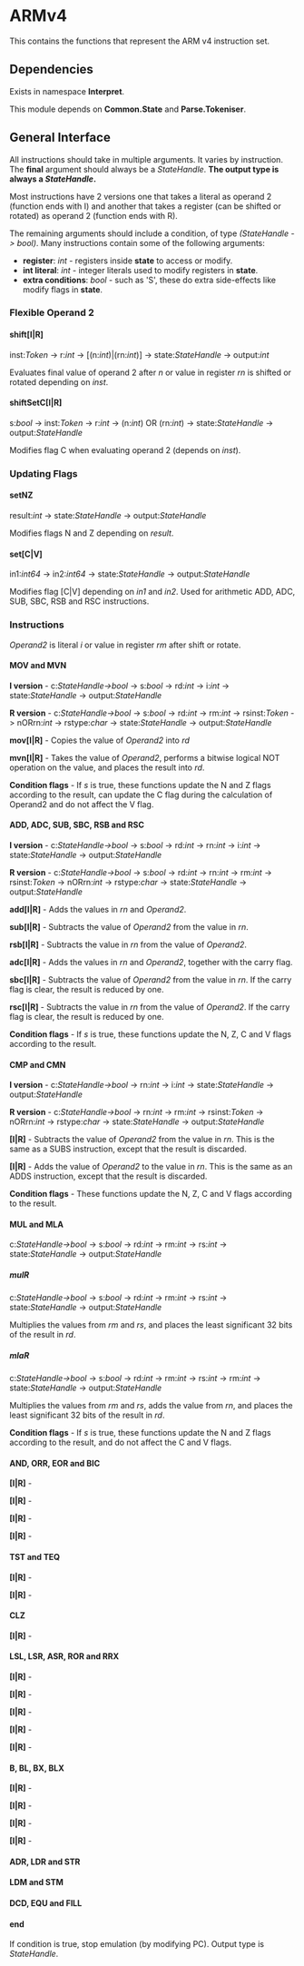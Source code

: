 ﻿# ARMv4
This contains the functions that represent the ARM v4 instruction set.

## Dependencies
Exists in namespace **Interpret**.

This module depends on **Common.State** and **Parse.Tokeniser**.

## General Interface
All instructions should take in multiple arguments. It varies by instruction. The **final** argument should always be a *StateHandle*. **The output type is always a *StateHandle*.**

Most instructions have 2 versions one that takes a literal as operand 2 (function ends with I) and another that takes a register (can be shifted or rotated) as operand 2 (function ends with R).

The remaining arguments should include a condition, of type *(StateHandle -> bool)*. Many instructions contain some of the following arguments:

* **register**: *int* - registers inside **state** to access or modify.
* **int literal**: *int* - integer literals used to modify registers in **state**.
* **extra conditions**: *bool* - such as 'S', these do extra side-effects like modify flags in **state**.

### Flexible Operand 2

#### shift[I|R]

inst:*Token* -> r:*int* -> [(n:*int*)|(rn:*int*)] -> state:*StateHandle* -> output:*int*

Evaluates final value of operand 2 after *n* or value in register *rn* is shifted or rotated depending on *inst*. 

#### shiftSetC[I|R]

s:*bool* -> inst:*Token* -> r:*int* -> (n:*int*) OR (rn:*int*) -> state:*StateHandle* -> output:*StateHandle*

Modifies flag C when evaluating operand 2 (depends on *inst*). 

### Updating Flags

#### setNZ

result:*int* -> state:*StateHandle* -> output:*StateHandle*

Modifies flags N and Z depending on *result*. 

#### set[C|V]

in1:*int64* -> in2:*int64* -> state:*StateHandle* -> output:*StateHandle*

Modifies flag [C|V] depending on *in1* and *in2*. Used for arithmetic ADD, ADC, SUB, SBC, RSB and RSC instructions. 

### Instructions

*Operand2* is literal *i* or value in register *rm* after shift or rotate.

#### MOV and MVN

**I version** - 
c:*StateHandle->bool* -> s:*bool* -> rd:*int* -> i:*int* -> state:*StateHandle* -> output:*StateHandle*

**R version** - 
c:*StateHandle->bool* -> s:*bool* -> rd:*int* -> rm:*int* -> rsinst:*Token* -> nORrn:*int* -> rstype:*char* -> state:*StateHandle* -> output:*StateHandle*

**mov[I|R]** - 
Copies the value of *Operand2* into *rd*

**mvn[I|R]** - 
Takes the value of *Operand2*, performs a bitwise logical NOT operation on the value, and places the result into *rd*.

**Condition flags** - 
If *s* is true, these functions update the N and Z flags according to the result, can update the C flag during the calculation of Operand2 and do not affect the V flag.

#### ADD, ADC, SUB, SBC, RSB and RSC

**I version** - 
c:*StateHandle->bool* -> s:*bool* -> rd:*int* -> rn:*int* -> i:*int* -> state:*StateHandle* -> output:*StateHandle*

**R version** - 
c:*StateHandle->bool* -> s:*bool* -> rd:*int* -> rn:*int* -> rm:*int* -> rsinst:*Token* -> nORrn:*int* -> rstype:*char* -> state:*StateHandle* -> output:*StateHandle*

**add[I|R]** - 
Adds the values in *rn* and *Operand2*.

**sub[I|R]** - 
Subtracts the value of *Operand2* from the value in *rn*.

**rsb[I|R]** - 
Subtracts the value in *rn* from the value of *Operand2*. 

**adc[I|R]** - 
Adds the values in *rn* and *Operand2*, together with the carry flag.

**sbc[I|R]** - 
Subtracts the value of *Operand2* from the value in *rn*. If the carry flag is clear, the result is reduced by one.

**rsc[I|R]** - Subtracts the value in *rn* from the value of *Operand2*. If the carry flag is clear, the result is reduced by one.

**Condition flags** - 
If *s* is true, these functions update the N, Z, C and V flags according to the result.

#### CMP and CMN

**I version** - 
c:*StateHandle->bool* -> rn:*int* -> i:*int* -> state:*StateHandle* -> output:*StateHandle*

**R version** - 
c:*StateHandle->bool* -> rn:*int* -> rm:*int* -> rsinst:*Token* -> nORrn:*int* -> rstype:*char* -> state:*StateHandle* -> output:*StateHandle*

**[I|R]** - 
Subtracts the value of *Operand2* from the value in *rn*. This is the same as a SUBS instruction, except that the result is discarded.

**[I|R]** - 
Adds the value of *Operand2* to the value in *rn*. This is the same as an ADDS instruction, except that the result is discarded.

**Condition flags** - 
These functions update the N, Z, C and V flags according to the result.

#### MUL and MLA

c:*StateHandle->bool* -> s:*bool* -> rd:*int* -> rm:*int* -> rs:*int* -> state:*StateHandle* -> output:*StateHandle*

##### mulR

c:*StateHandle->bool* -> s:*bool* -> rd:*int* -> rm:*int* -> rs:*int* -> state:*StateHandle* -> output:*StateHandle*

Multiplies the values from *rm* and *rs*, and places the least significant 32 bits of the result in *rd*.

##### mlaR 

c:*StateHandle->bool* -> s:*bool* -> rd:*int* -> rm:*int* -> rs:*int* -> rm:*int* -> state:*StateHandle* -> output:*StateHandle*

Multiplies the values from *rm* and *rs*, adds the value from *rn*, and places the least significant 32 bits of the result in *rd*.

**Condition flags** - 
If *s* is true, these functions update the N and Z flags according to the result, and do not affect the C and V flags.

#### AND, ORR, EOR and BIC

**[I|R]** - 

**[I|R]** - 

**[I|R]** - 

**[I|R]** - 

#### TST and TEQ

**[I|R]** - 

**[I|R]** - 

#### CLZ

**[I|R]** - 

#### LSL, LSR, ASR, ROR and RRX

**[I|R]** - 

**[I|R]** - 

**[I|R]** - 

**[I|R]** - 

**[I|R]** - 

#### B, BL, BX, BLX

**[I|R]** - 

**[I|R]** - 

**[I|R]** - 

**[I|R]** - 

#### ADR, LDR and STR

#### LDM and STM

#### DCD, EQU and FILL

#### end

If condition is true, stop emulation (by modifying PC). Output type is *StateHandle*.

